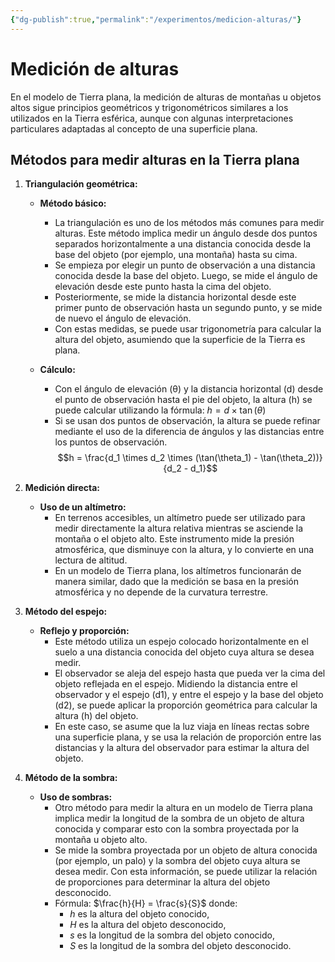 ```yaml
---
{"dg-publish":true,"permalink":"/experimentos/medicion-alturas/"}
---
```




# Medición de alturas

En el modelo de Tierra plana, la medición de alturas de montañas u objetos altos sigue principios geométricos y trigonométricos similares a los utilizados en la Tierra esférica, aunque con algunas interpretaciones particulares adaptadas al concepto de una superficie plana.

## Métodos para medir alturas en la Tierra plana

1. **Triangulación geométrica:**

   - **Método básico:** 
     - La triangulación es uno de los métodos más comunes para medir alturas. Este método implica medir un ángulo desde dos puntos separados horizontalmente a una distancia conocida desde la base del objeto (por ejemplo, una montaña) hasta su cima. 
     - Se empieza por elegir un punto de observación a una distancia conocida desde la base del objeto. Luego, se mide el ángulo de elevación desde este punto hasta la cima del objeto.
     - Posteriormente, se mide la distancia horizontal desde este primer punto de observación hasta un segundo punto, y se mide de nuevo el ángulo de elevación.
     - Con estas medidas, se puede usar trigonometría para calcular la altura del objeto, asumiendo que la superficie de la Tierra es plana.

   - **Cálculo:**
     - Con el ángulo de elevación (θ) y la distancia horizontal (d) desde el punto de observación hasta el pie del objeto, la altura (h) se puede calcular utilizando la fórmula: $h = d \times \tan(\theta)$
     - Si se usan dos puntos de observación, la altura se puede refinar mediante el uso de la diferencia de ángulos y las distancias entre los puntos de observación.
$$h = \frac{d_1 \times d_2 \times (\tan(\theta_1) - \tan(\theta_2))}{d_2 - d_1}$$

2. **Medición directa:**

   - **Uso de un altímetro:**
     - En terrenos accesibles, un altímetro puede ser utilizado para medir directamente la altura relativa mientras se asciende la montaña o el objeto alto. Este instrumento mide la presión atmosférica, que disminuye con la altura, y lo convierte en una lectura de altitud.
     - En un modelo de Tierra plana, los altímetros funcionarán de manera similar, dado que la medición se basa en la presión atmosférica y no depende de la curvatura terrestre.

3. **Método del espejo:**

   - **Reflejo y proporción:**
     - Este método utiliza un espejo colocado horizontalmente en el suelo a una distancia conocida del objeto cuya altura se desea medir.
     - El observador se aleja del espejo hasta que pueda ver la cima del objeto reflejada en el espejo. Midiendo la distancia entre el observador y el espejo (d1), y entre el espejo y la base del objeto (d2), se puede aplicar la proporción geométrica para calcular la altura (h) del objeto.
     - En este caso, se asume que la luz viaja en líneas rectas sobre una superficie plana, y se usa la relación de proporción entre las distancias y la altura del observador para estimar la altura del objeto.

4. **Método de la sombra:**

   - **Uso de sombras:**
     - Otro método para medir la altura en un modelo de Tierra plana implica medir la longitud de la sombra de un objeto de altura conocida y comparar esto con la sombra proyectada por la montaña u objeto alto.
     - Se mide la sombra proyectada por un objeto de altura conocida (por ejemplo, un palo) y la sombra del objeto cuya altura se desea medir. Con esta información, se puede utilizar la relación de proporciones para determinar la altura del objeto desconocido.
     - Fórmula: $\frac{h}{H} = \frac{s}{S}$
       donde:
       - $h$ es la altura del objeto conocido,
       - $H$ es la altura del objeto desconocido,
       - $s$ es la longitud de la sombra del objeto conocido,
       - $S$ es la longitud de la sombra del objeto desconocido.
